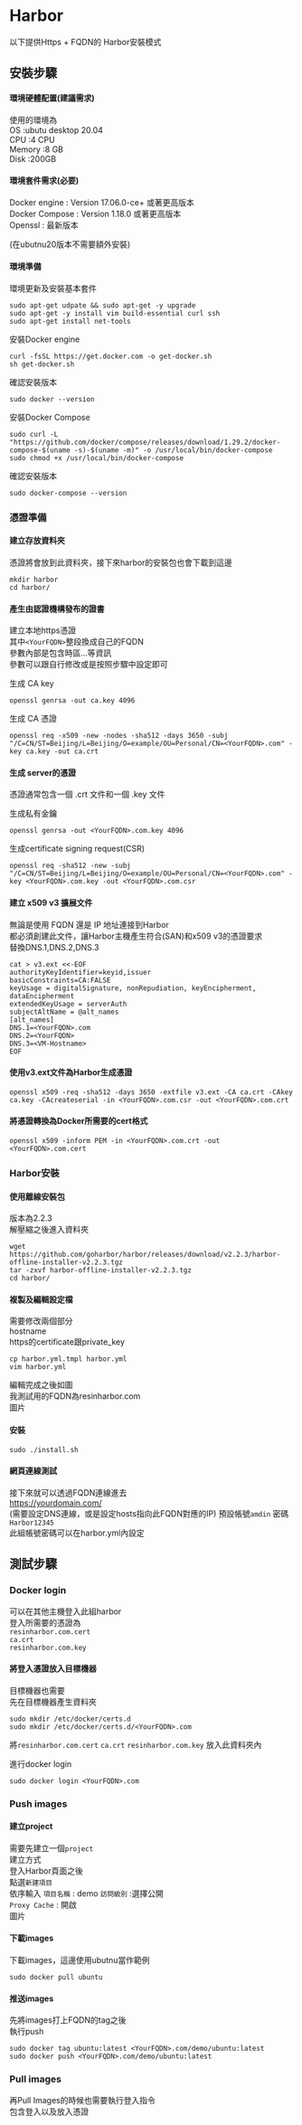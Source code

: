 # Harbor  
以下提供Https + FQDN的 Harbor安裝模式  

## 安裝步驟  

#### 環境硬體配置(建議需求)  
使用的環境為  
OS      :ubutu desktop 20.04  
CPU     :4 CPU  
Memory  :8 GB  
Disk    :200GB  

#### 環境套件需求(必要)  
Docker engine   : Version 17.06.0-ce+ 或著更高版本  
Docker Compose  : Version 1.18.0 或著更高版本  
Openssl         : 最新版本  

(在ubutnu20版本不需要額外安裝)  

#### 環境準備  

環境更新及安裝基本套件  
```
sudo apt-get udpate && sudo apt-get -y upgrade
sudo apt-get -y install vim build-essential curl ssh
sudo apt-get install net-tools
```

安裝Docker engine    
```
curl -fsSL https://get.docker.com -o get-docker.sh
sh get-docker.sh
```

確認安裝版本
```
sudo docker --version
```

安裝Docker Compose    
```
sudo curl -L "https://github.com/docker/compose/releases/download/1.29.2/docker-compose-$(uname -s)-$(uname -m)" -o /usr/local/bin/docker-compose
sudo chmod +x /usr/local/bin/docker-compose
```

確認安裝版本
```
sudo docker-compose --version
```

### 憑證準備  

#### 建立存放資料夾  

憑證將會放到此資料夾，接下來harbor的安裝包也會下載到這邊  
```
mkdir harbor
cd harbor/
```

#### 產生由認證機構發布的證書  

建立本地https憑證  
其中`<YourFQDN>`整段換成自己的FQDN  
參數內部是包含時區...等資訊  
參數可以跟自行修改或是按照步驟中設定即可  


生成 CA key
```
openssl genrsa -out ca.key 4096
```

生成 CA 憑證
```
openssl req -x509 -new -nodes -sha512 -days 3650 -subj  "/C=CN/ST=Beijing/L=Beijing/O=example/OU=Personal/CN=<YourFQDN>.com" -key ca.key -out ca.crt
```

#### 生成 server的憑證  

憑證通常包含一個 .crt 文件和一個 .key 文件  

生成私有金鑰  
```
openssl genrsa -out <YourFQDN>.com.key 4096
```

生成certificate signing request(CSR)  
```
openssl req -sha512 -new -subj "/C=CN/ST=Beijing/L=Beijing/O=example/OU=Personal/CN=<YourFQDN>.com" -key <YourFQDN>.com.key -out <YourFQDN>.com.csr
```

#### 建立 x509 v3 擴展文件  

無論是使用 FQDN 還是 IP 地址連接到Harbor  
都必須創建此文件，讓Harbor主機產生符合(SAN)和x509 v3的憑證要求  
替換DNS.1,DNS.2,DNS.3  
```
cat > v3.ext <<-EOF
authorityKeyIdentifier=keyid,issuer
basicConstraints=CA:FALSE
keyUsage = digitalSignature, nonRepudiation, keyEncipherment, dataEncipherment
extendedKeyUsage = serverAuth
subjectAltName = @alt_names
[alt_names]
DNS.1=<YourFQDN>.com
DNS.2=<YourFQDN>
DNS.3=<VM-Hostname>
EOF
```

#### 使用v3.ext文件為Harbor生成憑證  

```
openssl x509 -req -sha512 -days 3650 -extfile v3.ext -CA ca.crt -CAkey ca.key -CAcreateserial -in <YourFQDN>.com.csr -out <YourFQDN>.com.crt
```

#### 將憑證轉換為Docker所需要的cert格式  
```
openssl x509 -inform PEM -in <YourFQDN>.com.crt -out <YourFQDN>.com.cert
```

### Harbor安裝  

#### 使用離線安裝包  

版本為2.2.3  
解壓縮之後進入資料夾
```
wget https://github.com/goharbor/harbor/releases/download/v2.2.3/harbor-offline-installer-v2.2.3.tgz
tar -zxvf harbor-offline-installer-v2.2.3.tgz
cd harbor/
```

#### 複製及編輯設定檔  

需要修改兩個部分  
hostname  
https的certificate跟private_key  
```
cp harbor.yml.tmpl harbor.yml
vim harbor.yml 
```
編輯完成之後如圖  
我測試用的FQDN為resinharbor.com  
圖片  

#### 安裝  

```
sudo ./install.sh
```

#### 網頁連線測試
接下來就可以透過FQDN連線進去  
<https://yourdomain.com/>  
(需要設定DNS連線，或是設定hosts指向此FQDN對應的IP)
預設帳號`amdin` 密碼  `Harbor12345`  
此組帳號密碼可以在harbor.yml內設定  

## 測試步驟  

### Docker login  

可以在其他主機登入此組harbor  
登入所需要的憑證為  
`resinharbor.com.cert`  
`ca.crt`  
`resinharbor.com.key`   

#### 將登入憑證放入目標機器  

目標機器也需要  
先在目標機器產生資料夾  
```
sudo mkdir /etc/docker/certs.d
sudo mkdir /etc/docker/certs.d/<YourFQDN>.com
```
將`resinharbor.com.cert` `ca.crt` `resinharbor.com.key` 放入此資料夾內

進行docker login
```
sudo docker login <YourFQDN>.com
```

### Push images

#### 建立project

需要先建立一個`project`  
建立方式  
登入Harbor頁面之後  
點選`新建項目`  
依序輸入
`項目名稱`      : demo
`訪問級別`      :選擇公開  
`Proxy Cache`   : 開啟  
圖片  

#### 下載images  

下載images，這邊使用ubutnu當作範例  
```
sudo docker pull ubuntu
```

#### 推送images

先將images打上FQDN的tag之後  
執行push  
```
sudo docker tag ubuntu:latest <YourFQDN>.com/demo/ubuntu:latest
sudo docker push <YourFQDN>.com/demo/ubuntu:latest
```

### Pull images

再Pull Images的時候也需要執行登入指令   
包含登入以及放入憑證  
